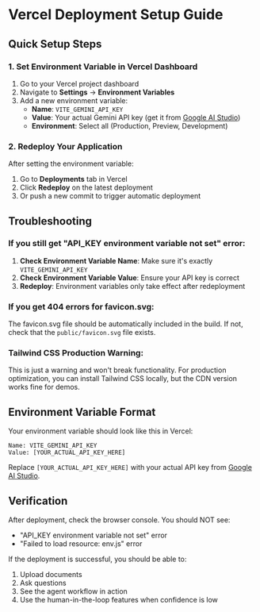 # Vercel Deployment Setup Guide

## Quick Setup Steps

### 1. Set Environment Variable in Vercel Dashboard

1. Go to your Vercel project dashboard
2. Navigate to **Settings** → **Environment Variables**
3. Add a new environment variable:
   - **Name**: `VITE_GEMINI_API_KEY`
   - **Value**: Your actual Gemini API key (get it from [Google AI Studio](https://aistudio.google.com/app/apikey))
   - **Environment**: Select all (Production, Preview, Development)

### 2. Redeploy Your Application

After setting the environment variable:
1. Go to **Deployments** tab in Vercel
2. Click **Redeploy** on the latest deployment
3. Or push a new commit to trigger automatic deployment

## Troubleshooting

### If you still get "API_KEY environment variable not set" error:

1. **Check Environment Variable Name**: Make sure it's exactly `VITE_GEMINI_API_KEY`
2. **Check Environment Variable Value**: Ensure your API key is correct
3. **Redeploy**: Environment variables only take effect after redeployment

### If you get 404 errors for favicon.svg:

The favicon.svg file should be automatically included in the build. If not, check that the `public/favicon.svg` file exists.

### Tailwind CSS Production Warning:

This is just a warning and won't break functionality. For production optimization, you can install Tailwind CSS locally, but the CDN version works fine for demos.

## Environment Variable Format

Your environment variable should look like this in Vercel:

```
Name: VITE_GEMINI_API_KEY
Value: [YOUR_ACTUAL_API_KEY_HERE]
```

Replace `[YOUR_ACTUAL_API_KEY_HERE]` with your actual API key from [Google AI Studio](https://aistudio.google.com/app/apikey).

## Verification

After deployment, check the browser console. You should NOT see:
- "API_KEY environment variable not set" error
- "Failed to load resource: env.js" error

If the deployment is successful, you should be able to:
1. Upload documents
2. Ask questions
3. See the agent workflow in action
4. Use the human-in-the-loop features when confidence is low